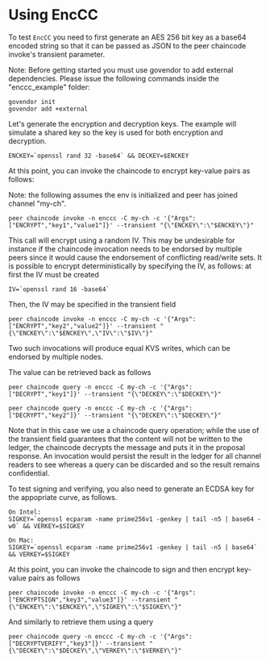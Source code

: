 # Using EncCC

To test `EncCC` you need to first generate an AES 256 bit key as a base64
encoded string so that it can be passed as JSON to the peer chaincode
invoke's transient parameter.

Note: Before getting started you must use govendor to add external dependencies.  Please issue the following commands inside the "enccc_example" folder:
```
govendor init
govendor add +external
```

Let's generate the encryption and decryption keys.  The example will simulate a shared key so the key is used for both encryption and decryption.
```
ENCKEY=`openssl rand 32 -base64` && DECKEY=$ENCKEY
```

At this point, you can invoke the chaincode to encrypt key-value pairs as
follows:

Note: the following assumes the env is initialized and peer has joined channel "my-ch".
```
peer chaincode invoke -n enccc -C my-ch -c '{"Args":["ENCRYPT","key1","value1"]}' --transient "{\"ENCKEY\":\"$ENCKEY\"}" 
```

This call will encrypt using a random IV. This may be undesirable for
instance if the chaincode invocation needs to be endorsed by multiple
peers since it would cause the endorsement of conflicting read/write sets.
It is possible to encrypt deterministically by specifying the IV, as
follows: at first the IV must be created

```
IV=`openssl rand 16 -base64`
```

Then, the IV may be specified in the transient field

```
peer chaincode invoke -n enccc -C my-ch -c '{"Args":["ENCRYPT","key2","value2"]}' --transient "{\"ENCKEY\":\"$ENCKEY\",\"IV\":\"$IV\"}" 
```

Two such invocations will produce equal KVS writes, which can be endorsed by multiple nodes.

The value can be retrieved back as follows

```
peer chaincode query -n enccc -C my-ch -c '{"Args":["DECRYPT","key1"]}' --transient "{\"DECKEY\":\"$DECKEY\"}"
```
```
peer chaincode query -n enccc -C my-ch -c '{"Args":["DECRYPT","key2"]}' --transient "{\"DECKEY\":\"$DECKEY\"}"
```
Note that in this case we use a chaincode query operation; while the use of the
transient field guarantees that the content will not be written to the ledger,
the chaincode decrypts the message and puts it in the proposal response. An
invocation would persist the result in the ledger for all channel readers to
see whereas a query can be discarded and so the result remains confidential.

To test signing and verifying, you also need to generate an ECDSA key for the appopriate
curve, as follows. 

```
On Intel:
SIGKEY=`openssl ecparam -name prime256v1 -genkey | tail -n5 | base64 -w0` && VERKEY=$SIGKEY

On Mac:
SIGKEY=`openssl ecparam -name prime256v1 -genkey | tail -n5 | base64` && VERKEY=$SIGKEY
```

At this point, you can invoke the chaincode to sign and then encrypt key-value
pairs as follows

```
peer chaincode invoke -n enccc -C my-ch -c '{"Args":["ENCRYPTSIGN","key3","value3"]}' --transient "{\"ENCKEY\":\"$ENCKEY\",\"SIGKEY\":\"$SIGKEY\"}"
```

And similarly to retrieve them using a query

```
peer chaincode query -n enccc -C my-ch -c '{"Args":["DECRYPTVERIFY","key3"]}' --transient "{\"DECKEY\":\"$DECKEY\",\"VERKEY\":\"$VERKEY\"}"
```
